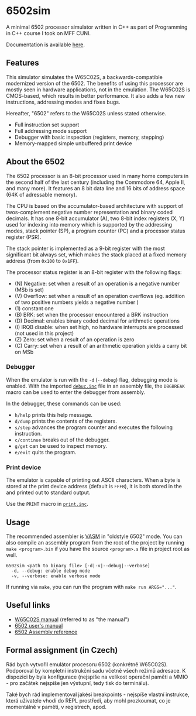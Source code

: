 # 6502sim

A minimal 6502 processor simulator written in C++ as part of Programming in C++
course I took on MFF CUNI.

Documentation is available [here](https://rosenbergm.github.io/6502sim).

## Features

This simulator simulates the W65C02S, a backwards-compatible modernized version
of the 6502. The benefits of using this processor are mostly seen in hardware
applications, not in the emulation. The W65C02S is CMOS-based, which results
in better performance. It also adds a few new instructions, addressing modes
and fixes bugs.

Hereafter, "6502" refers to the W65C02S unless stated otherwise.

- Full instruction set support
- Full addressing mode support
- Debugger with basic inspection (registers, memory, stepping)
- Memory-mapped simple unbuffered print device

## About the 6502

The 6502 processor is an 8-bit processor used in many home computers in the
second half of the last century (including the Commodore 64, Apple II, and many
more). It features an 8 bit data line and 16 bits of address space (64K of
adressable memory).

The CPU is based on the accumulator-based architecture with support of twos-complement
negative number representation and binary coded decimals. It has one 8-bit accumulator
(A), two 8-bit index registers (X, Y) used for indexing into memory which is supported
by the addressing modes, stack pointer (SP), a program counter (PC) and a processor
status register (PSR).

The stack pointer is implemented as a 9-bit register with the most significant bit
always set, which makes the stack placed at a fixed memory address (from `0x100` to `0x1FF`).

The processor status register is an 8-bit register with the following flags:

- (N) Negative: set when a result of an operation is a negative number (MSb is set)
- (V) Overflow: set when a result of an operation overflows (eg. addition of two positive
  numbers yields a negative number )
- (1) constant one
- (B) BRK: set when the processor encountered a BRK instruction
- (D) Decimal: enables binary coded decimal for arithmetic operations
- (I) IRQB disable: when set high, no hardware interrupts are processed (not used
  in this project)
- (Z) Zero: set when a result of an operation is zero
- (C) Carry: set when a result of an arithmetic operation yields a carry bit on MSb

### Debugger

When the emulator is run with the `-d` (`--debug`) flag, debugging mode is enabled.
With the imported [`debuc.inc`](examples/includes/debug.inc) file in an assembly
file, the `DBGBREAK` macro can be used to enter the debugger from assembly.

In the debugger, these commands can be used:

- `h/help` prints this help message.
- `d/dump` prints the contents of the registers.
- `s/step` advances the program counter and executes the following instruction.
- `c/continue` breaks out of the debugger.
- `g/get` can be used to inspect memory.
- `e/exit` quits the program.

### Print device

The emulator is capable of printing out ASCII characters. When a byte is stored
at the print device address (default is `FFFB`), it is both stored in the and
printed out to standard output.

Use the `PRINT` macro in [`print.inc`](examples/includes/print.inc).

## Usage

The recommended assembler is [VASM](http://sun.hasenbraten.de/vasm/) in "oldstyle 6502" mode.
You can also compile an assembly program from the root of the project by running `make <program>.bin`
if you have the source `<program>.s` file in project root as well.

```
6502sim <path to binary file> [-d|-v|--debug|--verbose]
  -d, --debug: enable debug mode
  -v, --verbose: enable verbose mode
```

If running via `make`, you can run the program with `make run ARGS="..."`.

## Useful links

- [W65C02S manual](manuals/w65c02s.pdf) (referred to as "the manual")
- [6502 user's manual](manuals/6502UsersManual.pdf)
- [6502 Assembly reference](http://www.6502.org/users/obelisk/6502/reference.html)

## Formal assignment (in Czech)

Rád bych vytvořil emulátor procesoru 6502 (konkrétně W65C02S). Podporoval by kompletní
instrukční sadu včetně všech režimů adresace. K dispozici by byla konfigurace (nejspíše
na velikost operační paměti a MMIO - pro začátek nejspíše jen výstupní, tedy tisk do terminálu).

Také bych rád implementoval jakési breakpoints - nejspíše vlastní instrukce, která uživatele
vhodí do REPL prostředí, aby mohl prozkoumat, co je momentálně v paměti, v registrech, apod.
